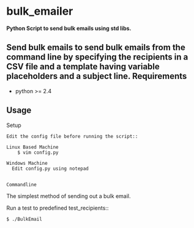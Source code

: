 # bulk_emailer

**Python Script to send bulk emails using std libs.**

Send bulk emails to send bulk emails from the command line by specifying the recipients in a CSV file and a template having variable placeholders and a subject line.
Requirements
------------

* python >= 2.4

Usage
-----
Setup
~~~~~
Edit the config file before running the script::

Linux Based Machine
    $ vim config.py

Windows Machine
  Edit config.py using notepad
    

Commandline
~~~~~~~~~~~
The simplest method of sending out a bulk email.

Run a test to predefined test_recipients::

    $ ./BulkEmail
